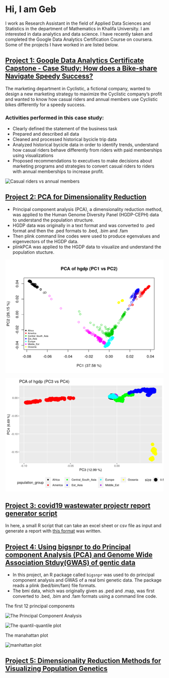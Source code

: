 # Hi, I am Geb

I work as Research Assistant in the field of Applied Data Sciences and Statistics in the department of Mathematics in Khalifa University. I am interested in data analytics and data science. I have recently taken and completed the Google Data Analytics Certification Course on coursera. Some of the projects I have worked in are listed below.

## [Project 1: Google Data Analytics Certificate Capstone - Case Study: How does a Bike-share Navigate Speedy Success?](https://github.com/ghiwotkal/Capstone_project/blob/main/Case%20study%20Cyclistic%20Bike-share%20Analysis.ipynb)
The marketing department in Cyclistic, a fictional company, wanted to design a new marketing strategy to maximize the Cyclistic company’s profit and wanted to know how casual riders and annual members use Cyclistic bikes differently for a speedy success.
### Activities performed in this case study:
* Clearly defined the statement of the business task
* Prepared and described all data 
* Cleaned and processed historical bycicle trip data 
* Analyzed historical bycicle data in order to identify trends, understand how casual riders behave differently from riders with paid memberships using visualizations
* Proposed recommendations to  executives to make decisions about marketing programs and strategies to convert casual riders to riders with annual memberships to increase profit.

![Casual riders vs annual members](https://github.com/ghiwotkal/Capstone_project/blob/main/capstone.png)



## [Project 2: PCA for Dimensionality Reduction](https://github.com/ghiwotkal/plinkPCA/blob/main/R%20Notebook.pdf)
* Principal component analysis (PCA), a dimensionality reduction method, was applied to the Human Genome Diversity Panel (HGDP-CEPH) data to understand the population structure. 
* HGDP data was originally  in a text format and was converted to .ped format and then the .ped formats to .bed, .bim and .fam
* Then plink command line codes were used to produce egenvalues and eigenvectors of the HGDP data.
* plinkPCA was applied to the HGDP data to visualize and understand the population stucture.


![PC1 vs PC2 of the HGDP data](https://github.com/ghiwotkal/plinkPCA/blob/main/PCA%20of%20HGDP%20(PC1%20vs%20PC2).png)


![PC3 vs PC4 of the HGDP data](https://github.com/ghiwotkal/plinkPCA/blob/main/PC3%20vs%20PC4%20of%20HGDP.png)

## [Project 3: covid19 wastewater projectr report generator script](https://github.com/ghiwotkal/covid19_wastewater/blob/main/wastewater_covid19_detection_report.Rmd) 
In here, a small R script that can take an excel sheet or csv file as input and generate a report with  [this format](https://github.com/ghiwotkal/covid19_wastewater/blob/main/wastewater_covid19_detection_report.pdf) was written.

## [Project 4: Using bigsnpr to do  Principal component Analysis (PCA) and Genome Wide Association Stduy(GWAS) of gentic data](https://github.com/ghiwotkal/bigsnprPCA)
* In this project, an R package called `bigsnpr` was used to do principal component analysis and GWAS of a real bmi genetic data. The package reads a plink (bed/bim/fam) file formats.
* The bmi data, which was originally given as .ped and .map, was first converted to .bed, .bim and .fam formats using a command line code.

The first 12 principal components

![The Principal Component Analysis](https://github.com/ghiwotkal/bigsnprPCA/blob/main/PCAs.PNG)


![The quantil-quantile plot](https://github.com/ghiwotkal/bigsnprPCA/blob/main/gwas.PNG)

The manahattan plot

![manhattan plot](https://github.com/ghiwotkal/bigsnprPCA/blob/main/manhattan%20plot.PNG)


## [Project 5: Dimensionality Reduction Methods for Visualizing Population Genetics](https://github.com/ghiwotkal/popviz/blob/main/Dimensionality_Reduction_Methods.pdf)

